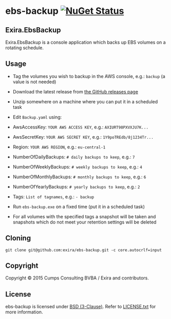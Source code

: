 # ebs-backup [![NuGet Status](http://img.shields.io/nuget/v/Exira.EbsBackup.svg?style=flat)](https://www.nuget.org/packages/Exira.EbsBackup/)

## Exira.EbsBackup

Exira.EbsBackup is a console application which backs up EBS volumes on a rotating schedule.

## Usage

 * Tag the volumes you wish to backup in the AWS console, e.g.: `backup` (a value is not needed)

 * Download the latest release from [the GitHub releases page](https://github.com/exira/ebs-backup/releases)
 * Unzip somewhere on a machine where you can put it in a scheduled task

 * Edit `Backup.yaml` using:
  * AwsAccessKey: `YOUR AWS ACCESS KEY`, e.g.: `AXIURT98PXVXJU7K...`
  * AwsSecretKey: `YOUR AWS SECRET KEY`, e.g.: `1Y9poTREdb/8j1234Tr...`
  * Region: `YOUR AWS REGION`, e.g.: `eu-central-1`
  * NumberOfDailyBackups: `# daily backups to keep`, e.g.: `7`
  * NumberOfWeeklyBackups: `# weekly backups to keep`, e.g.: `4`
  * NumberOfMonthlyBackups: `# monthly backups to keep`, e.g.: `6`
  * NumberOfYearlyBackups: `# yearly backups to keep`, e.g.: `2`
  * Tags: `List of tagnames`, e.g.: `- backup`

 * Run `ebs-backup.exe` on a fixed time (put it in a scheduled task)

 * For all volumes with the specified tags a snapshot will be taken and snapshots which do not meet your retention settings will be deleted

## Cloning

```git clone git@github.com:exira/ebs-backup.git -c core.autocrlf=input```

## Copyright

Copyright © 2015 Cumps Consulting BVBA / Exira and contributors.

## License

ebs-backup is licensed under [BSD (3-Clause)](http://choosealicense.com/licenses/bsd-3-clause/ "Read more about the BSD (3-Clause) License"). Refer to [LICENSE.txt](https://github.com/exira/ebs-backup/blob/master/LICENSE.txt) for more information.
